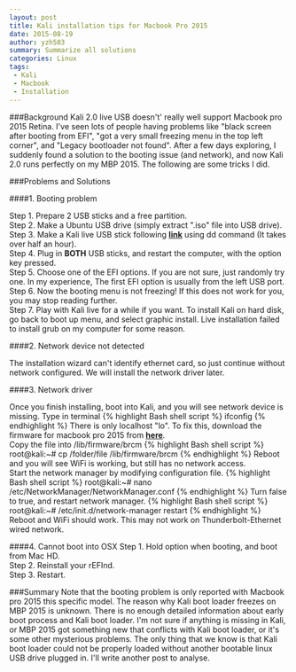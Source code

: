 ```yaml
---
layout: post
title: Kali installation tips for Macbook Pro 2015
date: 2015-08-19 
author: yzh503
summary: Summarize all solutions
categories: Linux
tags: 
 - Kali
 - Macbook
 - Installation
---
```


###Background 
Kali 2.0 live USB doesn't' really well support Macbook pro 2015 Retina. I've seen lots of people having problems like "black screen after booting from EFI", "got a very small freezing menu in the top left corner", and "Legacy bootloader not found". After a few days exploring, I suddenly found a solution to the booting issue (and network), and now Kali 2.0 runs perfectly on my MBP 2015. The following are some tricks I did.

###Problems and Solutions 


####1. Booting problem

Step 1. Prepare 2 USB sticks and a free partition.  
Step 2. Make a Ubuntu USB drive (simply extract ".iso" file into USB drive).    
Step 3. Make a Kali live USB stick following [**link**](http://docs.kali.org/downloading/kal...ve-usb-install) using dd command (It takes over half an hour).   
Step 4. Plug in **BOTH** USB sticks, and restart the computer, with the option key pressed.     
Step 5. Choose one of the EFI options. If you are not sure, just randomly try one. In my experience, The first EFI option is usually from the left USB port.        
Step 6. Now the booting menu is not freezing! If this does not work for you, you may stop reading further.  
Step 7. Play with Kali live for a while if you want. To install Kali on hard disk, go back to boot up menu, and select graphic install. Live installation failed to install grub on my computer for some reason.


####2. Network device not detected

The installation wizard can't identify ethernet card, so just continue without network configured. We will install the network driver later.


####3. Network driver 

Once you finish installing, boot into Kali, and you will see network device is missing. Type in terminal
{% highlight Bash shell script %}
ifconfig
{% endhighlight %}
There is only localhost "lo". To fix this, download the firmware for macbook pro 2015 from [**here**](https://git.kernel.org/cgit/linux/kernel/git/firmware/linux-firmware.git/plain/brcm/brcmfmac43602-pcie.bin).       
Copy the file into /lib/firmware/brcm
{% highlight Bash shell script %}
root@kali:~# cp /folder/file /lib/firmware/brcm
{% endhighlight %}
Reboot and you will see WiFi is working, but still has no network access.   
Start the network manager by modifying configuration file.
{% highlight Bash shell script %}
root@kali:~# nano /etc/NetworkManager/NetworkManager.conf
{% endhighlight %}
Turn false to true, and restart network manager.
{% highlight Bash shell script %}
root@kali:~# /etc/init.d/network-manager restart
{% endhighlight %}
Reboot and WiFi should work. This may not work on Thunderbolt-Ethernet wired network.

####4. Cannot boot into OSX
Step 1. Hold option when booting, and boot from Mac HD.     
Step 2. Reinstall your rEFInd.  
Step 3. Restart.


###Summary
Note that the booting problem is only reported with Macbook pro 2015 this specific model. The reason why Kali boot loader freezes on MBP 2015 is unknown. There is no enough detailed information about early boot process and Kali boot loader. I'm not sure if anything is missing in Kali, or MBP 2015 got something new that conflicts with Kali boot loader, or it's some other mysterious problems. The only thing that we know is that Kali boot loader could not be properly loaded without another bootable linux USB drive plugged in. I'll write another post to analyse.